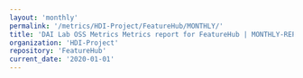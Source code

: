 ```yaml
---
layout: 'monthly'
permalink: '/metrics/HDI-Project/FeatureHub/MONTHLY/'
title: 'DAI Lab OSS Metrics Metrics report for FeatureHub | MONTHLY-REPORT-2020-01-01'
organization: 'HDI-Project'
repository: 'FeatureHub'
current_date: '2020-01-01'
---
```

